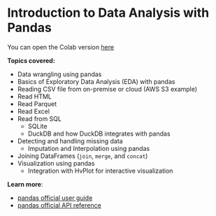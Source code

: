 # Introduction to Data Analysis with Pandas

You can open the Colab version [here](https://colab.research.google.com/drive/1GcZCHSrdWA-XyXsEDok3l5SE7aeqkQF9?usp=sharing)

**Topics covered:**

* Data wrangling using pandas 
* Basics of Exploratory Data Analysis (EDA) with pandas 
* Reading CSV file from on-premise or cloud (AWS S3 example)
* Read HTML
* Read Parquet
* Read Excel 
* Read from SQL
  * SQLite
  * DuckDB and how DuckDB integrates with pandas 
* Detecting and handling missing data
  * Imputation and Interpolation using pandas 
* Joining DataFrames (`join`, `merge`, and `concat`)
* Visualization using pandas 
  * Integration with HvPlot for interactive visualization 



**Learn more**:

* [pandas official user guide](https://pandas.pydata.org/docs/user_guide/index.html#user-guide)
* [pandas official API reference](https://pandas.pydata.org/docs/reference/index.html)

